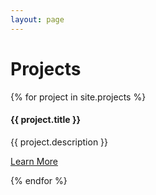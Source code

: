 ```yaml
---
layout: page
---
```


<h1 class="my-4">Projects</h1>

<div class="card-deck mb-3">
{% for project in site.projects %}
<div class="card mb-4 shadow-sm">
  <div class="card-header">
    <h4 class="my-0 font-weight-normal">{{ project.title }}</h4>
  </div>
  <div class="card-body">
    <p>
    {{ project.description }}
    </p>
    <p><a href="{{ project.url }}">Learn More</a></p>
  </div>
</div>
{% endfor %}
</div>

